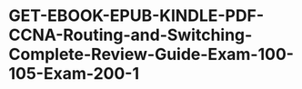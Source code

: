 # GET-EBOOK-EPUB-KINDLE-PDF-CCNA-Routing-and-Switching-Complete-Review-Guide-Exam-100-105-Exam-200-1